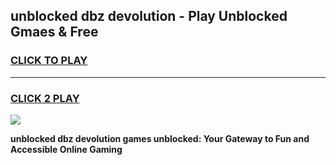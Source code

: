 
## unblocked dbz devolution - Play Unblocked Gmaes & Free
<h3>
<a href="https://news.freeplayer.one?title=unblocked_dbz_devolution&ref=16F">CLICK TO PLAY</a></h3>
<hr>

<h3>
<a href="https://news.freeplayer.one?title=unblocked_dbz_devolution&ref=16F">CLICK 2 PLAY</a>
  
</h3>

<a href="https://news.freeplayer.one?title=unblocked_dbz_devolution&ref=16F/"><img src="https://clearcache.store/games.png"></a>


**unblocked dbz devolution games unblocked: Your Gateway to Fun and Accessible Online Gaming**
